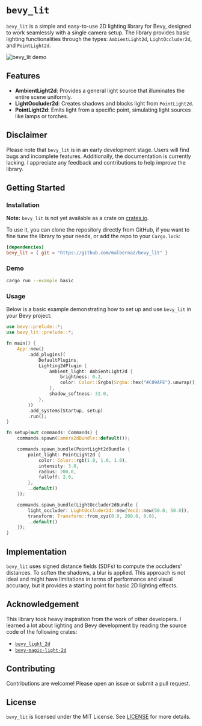 # `bevy_lit`

`bevy_lit` is a simple and easy-to-use 2D lighting library for Bevy, designed to work seamlessly with a single camera setup. The library provides basic lighting functionalities through the types: `AmbientLight2d`, `LightOccluder2d`, and `PointLight2d`.

<div alight="center">

![bevy_lit demo](https://github.com/malbernaz/bevy_lit/blob/main/static/demo.png)

</div>

## Features

- **AmbientLight2d**: Provides a general light source that illuminates the entire scene uniformly.
- **LightOccluder2d**: Creates shadows and blocks light from `PointLight2d`.
- **PointLight2d**: Emits light from a specific point, simulating light sources like lamps or torches.

## Disclaimer

Please note that `bevy_lit` is in an early development stage. Users will find bugs and incomplete features. Additionally, the documentation is currently lacking. I appreciate any feedback and contributions to help improve the library.

## Getting Started

### Installation

**Note:** `bevy_lit` is not yet available as a crate on [crates.io](https://crates.io/).

To use it, you can clone the repository directly from GitHub, if you want to fine tune the library to your needs, or add the repo to your `Cargo.lock`:

```toml
[dependencies]
bevy_lit = { git = "https://github.com/malbernaz/bevy_lit" }
```

### Demo

```sh
cargo run --example basic
```

### Usage

Below is a basic example demonstrating how to set up and use `bevy_lit` in your Bevy project:

```rust
use bevy::prelude::*;
use bevy_lit::prelude::*;

fn main() {
    App::new()
        .add_plugins((
            DefaultPlugins,
            Lighting2dPlugin {
                ambient_light: AmbientLight2d {
                    brightness: 0.2,
                    color: Color::Srgba(Srgba::hex("#C09AFE").unwrap()),
                },
                shadow_softness: 32.0,
            },
        ))
        .add_systems(Startup, setup)
        .run();
}

fn setup(mut commands: Commands) {
    commands.spawn(Camera2dBundle::default());

    commands.spawn_bundle(PointLight2dBundle {
        point_light: PointLight2d {
            color: Color::rgb(1.0, 1.0, 1.0),
            intensity: 3.0,
            radius: 200.0,
            falloff: 2.0,
        },
        ..default()
    });

    commands.spawn_bundle(LightOccluder2dBundle {
        light_occluder: LightOccluder2d::new(Vec2::new(50.0, 50.0)),
        transform: Transform::from_xyz(0.0, 200.0, 0.0),
        ..default()
    });
}
```

## Implementation

`bevy_lit` uses signed distance fields (SDFs) to compute the occluders' distances. To soften the shadows, a blur is applied. This approach is not ideal and might have limitations in terms of performance and visual accuracy, but it provides a starting point for basic 2D lighting effects.

## Acknowledgement

This library took heavy inspiration from the work of other developers. I learned a lot about lighting and Bevy development by reading the source code of the following crates:

- [`bevy_light_2d`](https://github.com/jgayfer/bevy_light_2d)
- [`bevy-magic-light-2d`](https://github.com/zaycev/bevy-magic-light-2d)

## Contributing

Contributions are welcome! Please open an issue or submit a pull request.

## License

`bevy_lit` is licensed under the MIT License. See [LICENSE](LICENSE) for more details.
